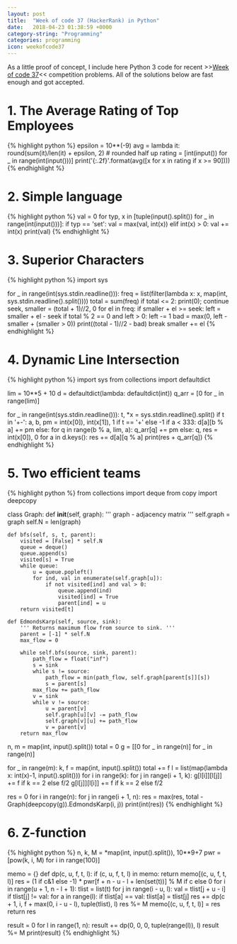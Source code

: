 ```yaml
---
layout: post
title:  "Week of code 37 (HackerRank) in Python"
date:   2018-04-23 01:38:59 +0000
category-string: "Programming"
categories: programming
icon: weekofcode37
---
```


As a little proof of concept, I include here Python 3 code for recent >>[Week of code 37](https://www.hackerrank.com/contests/w37/challenges)<< competition problems. All of the solutions below are fast enough and got accepted.

# 1. The Average Rating of Top Employees

{% highlight python %}
epsilon = 10**(-9)
avg = lambda it: round(sum(it)/len(it) + epsilon, 2) # rounded half up
rating = [int(input()) for _ in range(int(input()))]
print('{:.2f}'.format(avg([x for x in rating if x >= 90])))
{% endhighlight %}


# 2. Simple language

{% highlight python %}
val = 0
for typ, x in [tuple(input().split()) for _ in range(int(input()))]:
    if typ == 'set':
        val = max(val, int(x))
    elif int(x) > 0:
        val += int(x)
print(val)
{% endhighlight %}

# 3. Superior Characters

{% highlight python %}
import sys

for _ in range(int(sys.stdin.readline())):
    freq = list(filter(lambda x: x, map(int, sys.stdin.readline().split())))
    total = sum(freq)
    if total <= 2:
        print(0); continue
    seek, smaller = (total + 1)//2, 0
    for el in freq:
        if smaller + el >= seek:
            left = smaller + el - seek
            if total % 2 == 0 and left > 0:
                left -= 1
            bad = max(0, left - smaller + (smaller > 0))
            print((total - 1)//2 - bad)
            break
        smaller += el
{% endhighlight %}

# 4. Dynamic Line Intersection

{% highlight python %}
import sys
from collections import defaultdict

lim = 10**5 + 10
d = defaultdict(lambda: defaultdict(int))
q_arr = [0 for _ in range(lim)]

for _ in range(int(sys.stdin.readline())):
    t, *x = sys.stdin.readline().split()
    if t in '+-':
        a, b, pm = int(x[0]), int(x[1]), 1 if t == '+' else -1
        if a < 333:
            d[a][b % a] += pm
        else:
            for q in range(b % a, lim, a):
                q_arr[q] += pm
    else:
        q, res = int(x[0]), 0
        for a in d.keys():
            res += d[a][q % a]
        print(res + q_arr[q])
{% endhighlight %}

# 5. Two efficient teams

{% highlight python %}
from collections import deque
from copy import deepcopy

class Graph:
    def __init__(self, graph):
        ''' graph - adjacency matrix '''
        self.graph = graph
        self.N = len(graph)

    def bfs(self, s, t, parent):
        visited = [False] * self.N
        queue = deque()
        queue.append(s)
        visited[s] = True
        while queue:
            u = queue.popleft()
            for ind, val in enumerate(self.graph[u]):
                if not visited[ind] and val > 0:
                    queue.append(ind)
                    visited[ind] = True
                    parent[ind] = u
        return visited[t]

    def EdmondsKarp(self, source, sink):
        ''' Returns maximum flow from source to sink. '''
        parent = [-1] * self.N
        max_flow = 0

        while self.bfs(source, sink, parent):
            path_flow = float("inf")
            s = sink
            while s != source:
                path_flow = min(path_flow, self.graph[parent[s]][s])
                s = parent[s]
            max_flow += path_flow
            v = sink
            while v != source:
                u = parent[v]
                self.graph[u][v] -= path_flow
                self.graph[v][u] += path_flow
                v = parent[v]
        return max_flow

n, m = map(int, input().split())
total = 0
g = [[0 for _ in range(n)] for _ in range(n)]

for _ in range(m):
    k, f = map(int, input().split())
    total += f
    l = list(map(lambda x: int(x)-1, input().split()))
    for i in range(k):
        for j in range(i + 1, k):
            g[l[i]][l[j]] += f if k == 2 else f/2
            g[l[j]][l[i]] += f if k == 2 else f/2

res = 0
for i in range(n):
    for j in range(i + 1, n):
        res = max(res, total - Graph(deepcopy(g)).EdmondsKarp(i, j))
print(int(res))
{% endhighlight %}

# 6. Z-function

{% highlight python %}
n, k, M = *map(int, input().split()), 10**9+7
pwr = [pow(k, i, M) for i in range(100)]

memo = {}
def dp(c, u, f, t, l):
    if (c, u, f, t, l) in memo:
        return memo[(c, u, f, t, l)]
    res = (1 if c&1 else -1) * pwr[f + n - u - l + len(set(t))] % M if c else 0
    for i in range(u + 1, n - l + 1):
        tlist = list(t)
        for j in range(i - u, l):
            val = tlist[j + u - i]
            if tlist[j] != val:
                for a in range(l):
                    if tlist[a] == val:
                        tlist[a] = tlist[j]
        res += dp(c + 1, i, f + max(0, i - u - l), tuple(tlist), l)
        res %= M
    memo[(c, u, f, t, l)] = res
    return res

result = 0
for l in range(1, n):
    result += dp(0, 0, 0, tuple(range(l)), l)
    result %= M
print(result)
{% endhighlight %}
